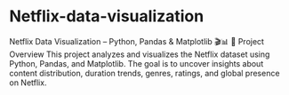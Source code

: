 # Netflix-data-visualization
Netflix Data Visualization – Python, Pandas &amp; Matplotlib 🎬📊 📌 Project Overview This project analyzes and visualizes the Netflix dataset using Python, Pandas, and Matplotlib. The goal is to uncover insights about content distribution, duration trends, genres, ratings, and global presence on Netflix.
